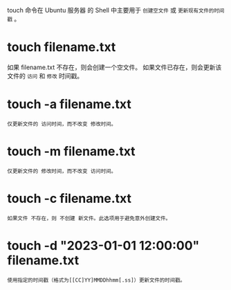 

touch 命令在 Ubuntu 服务器 的 Shell 中主要用于 `创建空文件` 或 `更新现有文件的时间戳` 。


# touch filename.txt
 如果 filename.txt 不存在，则会创建一个空文件。
 如果文件已存在，则会更新该文件的 `访问` 和 `修改` 时间戳。

# touch -a filename.txt
    仅更新文件的 访问时间，而不改变 修改时间。


# touch -m filename.txt
    仅更新文件的 修改时间，而不改变 访问时间。


# touch -c filename.txt
    如果文件 不存在，则 不创建 新文件。此选项用于避免意外创建文件。


# touch -d "2023-01-01 12:00:00" filename.txt
    使用指定的时间戳（格式为[[CC]YY]MMDDhhmm[.ss]）更新文件的时间戳。





















